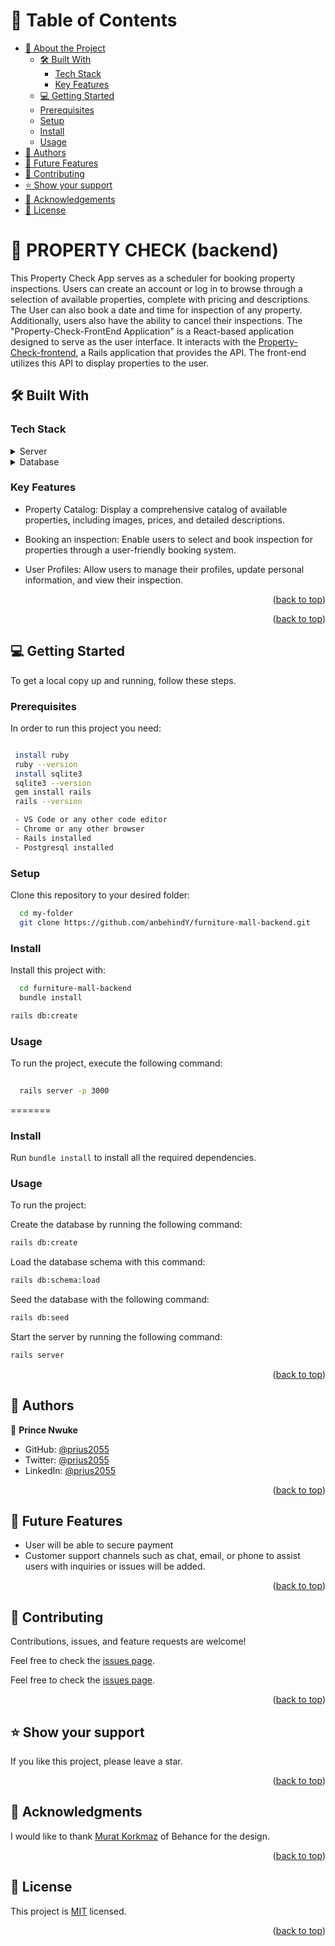 <a name="readme-top"></a>

<!-- TABLE OF CONTENTS -->

# 📗 Table of Contents

- [📖 About the Project](#about-project)
  - [🛠 Built With](#built-with)
    - [Tech Stack](#tech-stack)
    - [Key Features](#key-features)
  - [💻 Getting Started](#getting-started)
  - [Prerequisites](#prerequisites)
  - [Setup](#setup)
  - [Install](#install)
  - [Usage](#usage)
- [👥 Authors](#authors)
- [🔭 Future Features](#future-features)
- [🤝 Contributing](#contributing)
- [⭐️ Show your support](#support)
- [🙏 Acknowledgements](#acknowledgements)
- [📝 License](#license)

<!-- PROJECT DESCRIPTION -->


# 📖 PROPERTY CHECK (backend) <a name="about-project"></a>

This Property Check App serves as a scheduler for booking property inspections. Users can create an account or log in to browse through a selection of available properties, complete with pricing and descriptions. The User can also book a date and time for inspection of any property. Additionally, users also have the ability to cancel their inspections.
The "Property-Check-FrontEnd Application" is a React-based application designed to serve as the user interface. It interacts with the
[Property-Check-frontend](https://github.com/prius2055/property-check-frontend), a Rails application that provides the API. The front-end utilizes this API to display properties to the user.

## 🛠 Built With <a name="built-with"></a>

### Tech Stack <a name="tech-stack"></a>

<details>
  <summary>Server</summary>
  <ul>
    <li><a href="https://rubyonrails.org/">Ruby on Rails</a></li>
  </ul>
</details>

<details>
  <summary>Database</summary>
  <ul>
    <li><a href="https://postgresql.org/">PostgreSQL</a></li>
  </ul>
</details>


<!-- Features -->

### Key Features <a name="key-features"></a>

- Property Catalog: Display a comprehensive catalog of available properties, including images, prices, and detailed descriptions.

- Booking an inspection: Enable users to select and book inspection for properties through a user-friendly booking system.

- User Profiles: Allow users to manage their profiles, update personal information, and view their inspection.


  

<p align="right">(<a href="#readme-top">back to top</a>)</p>

<!-- LIVE DEMO -->


<p align="right">(<a href="#readme-top">back to top</a>)</p>


<!-- GETTING STARTED -->

## 💻 Getting Started <a name="getting-started"></a>


To get a local copy up and running, follow these steps.

### Prerequisites

In order to run this project you need:

```sh

 install ruby
 ruby --version
 install sqlite3
 sqlite3 --version
 gem install rails 
 rails --version

 - VS Code or any other code editor
 - Chrome or any other browser
 - Rails installed
 - Postgresql installed

```


### Setup


Clone this repository to your desired folder:



```sh
  cd my-folder
  git clone https://github.com/anbehindY/furniture-mall-backend.git
```

### Install

Install this project with:

```sh
  cd furniture-mall-backend
  bundle install
 ```
 ```sh
 rails db:create
 ```
 
### Usage

To run the project, execute the following command:

```sh
  
  rails server -p 3000

  ```
=======


### Install

Run `bundle install` to install all the required dependencies.

### Usage

To run the project:

Create the database by running the following command:

```sh
rails db:create
```

Load the database schema with this command:

```sh
rails db:schema:load
```

Seed the database with the following command:

```sh
rails db:seed
```

Start the server by running the following command:

```sh
rails server
```


<p align="right">(<a href="#readme-top">back to top</a>)</p>

<!-- AUTHORS -->

## 👥 Authors <a name="authors"></a>

👤 **Prince Nwuke**

- GitHub: [@prius2055](https://github.com/prius2055)
- Twitter: [@prius2055](https://twitter.com/Prius2055)
- LinkedIn: [@prius2055](https://www.linkedin.com/in/prince-nwuke/)


<p align="right">(<a href="#readme-top">back to top</a>)</p>

<!-- FUTURE FEATURES -->

## 🔭 Future Features <a name="future-features"></a>



- User will be able to secure payment
- Customer support channels such as chat, email, or phone to assist users with inquiries or issues will be added.


<p align="right">(<a href="#readme-top">back to top</a>)</p>

<!-- CONTRIBUTING -->

## 🤝 Contributing <a name="contributing"></a>

Contributions, issues, and feature requests are welcome!


Feel free to check the [issues page](https://github.com/prius2055/property-check-backend/issues).

Feel free to check the [issues page](https://github.com/prius2055/property-check-frontend/issues).



<p align="right">(<a href="#readme-top">back to top</a>)</p>

<!-- SUPPORT -->
## ⭐️ Show your support <a name="support"></a>



If you like this project, please leave a star.


<p align="right">(<a href="#readme-top">back to top</a>)</p>

<!-- ACKNOWLEDGEMENTS -->

## 🙏 Acknowledgments <a name="acknowledgements"></a>

I would like to thank [Murat Korkmaz](https://www.behance.net/gallery/26425031/Vespa-Responsive-Redesign) of Behance  for the design.

<p align="right">(<a href="#readme-top">back to top</a>)</p>

<!-- LICENSE -->

## 📝 License <a name="license"></a>


This project is [MIT](LICENSE.md) licensed.

<p align="right">(<a href="#readme-top">back to top</a>)</p>
